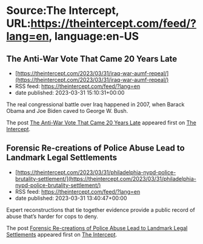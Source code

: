 # Source:The Intercept, URL:https://theintercept.com/feed/?lang=en, language:en-US

## The Anti-War Vote That Came 20 Years Late
 - [https://theintercept.com/2023/03/31/iraq-war-aumf-repeal/](https://theintercept.com/2023/03/31/iraq-war-aumf-repeal/)
 - RSS feed: https://theintercept.com/feed/?lang=en
 - date published: 2023-03-31 15:10:31+00:00

<p>The real congressional battle over Iraq happened in 2007, when Barack Obama and Joe Biden caved to George W. Bush.</p>
<p>The post <a href="https://theintercept.com/2023/03/31/iraq-war-aumf-repeal/" rel="nofollow">The Anti-War Vote That Came 20 Years Late</a> appeared first on <a href="https://theintercept.com" rel="nofollow">The Intercept</a>.</p>

## Forensic Re-creations of Police Abuse Lead to Landmark Legal Settlements
 - [https://theintercept.com/2023/03/31/philadelphia-nypd-police-brutality-settlement/](https://theintercept.com/2023/03/31/philadelphia-nypd-police-brutality-settlement/)
 - RSS feed: https://theintercept.com/feed/?lang=en
 - date published: 2023-03-31 13:40:47+00:00

<p>Expert reconstructions that tie together evidence provide a public record of abuse that’s harder for cops to deny. </p>
<p>The post <a href="https://theintercept.com/2023/03/31/philadelphia-nypd-police-brutality-settlement/" rel="nofollow">Forensic Re-creations of Police Abuse Lead to Landmark Legal Settlements</a> appeared first on <a href="https://theintercept.com" rel="nofollow">The Intercept</a>.</p>

